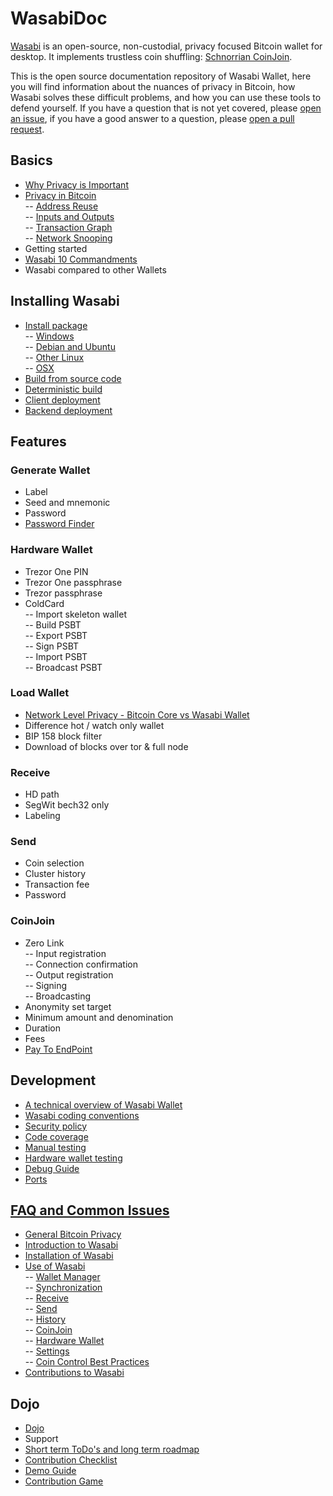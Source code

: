 # WasabiDoc

[Wasabi](https://wasabiwallet.io) is an open-source, non-custodial, privacy focused Bitcoin wallet for desktop. It implements trustless coin shuffling: [Schnorrian CoinJoin](https://github.com/nopara73/ZeroLink/).

This is the open source documentation repository of Wasabi Wallet, here you will find information about the nuances of privacy in Bitcoin, how Wasabi solves these difficult problems, and how you can use these tools to defend yourself.
If you have a question that is not yet covered, please [open an issue](https://github.com/zkSNACKs/WasabiDoc/issues), if you have a good answer to a question, please [open a pull request](https://github.com/zkSNACKs/WasabiDoc/pulls).


## Basics

- [Why Privacy is Important](WhyPrivacyImportant.md)
- [Privacy in Bitcoin](BitcoinPrivacy.md) </br>
  -- [Address Reuse](BitcoinPrivacy.md#address-reuse) </br>
  -- [Inputs and Outputs](BitcoinPrivacy.md#inputs-and-outputs) </br>
  -- [Transaction Graph](BitcoinPrivacy.md#transaction-graph) </br>
  -- [Network Snooping](BitcoinPrivacy.md#network-snooping) </br>
- Getting started
- [Wasabi 10 Commandments](10Commandments.md)
- Wasabi compared to other Wallets

## Installing Wasabi

- [Install package](InstallPackage.md) </br>
  -- [Windows](InstallPackage.md#windows) </br>
  -- [Debian and Ubuntu](InstallPackage.md#debian-and-ubuntu) </br>
  -- [Other Linux](InstallPackage.md#other-linux) </br>
  -- [OSX](InstallPackage.md#osx) </br>
- [Build from source code](BuildSource.md)
- [Deterministic build](DeterministicBuild.md)
- [Client deployment](ClientDeployment.md)
- [Backend deployment](BackendDeployment.md)

## Features 

### Generate Wallet
- Label
- Seed and mnemonic
- Password
- [Password Finder](PasswordFinder.md)

### Hardware Wallet
- Trezor One PIN
- Trezor One passphrase
- Trezor passphrase
- ColdCard </br>
-- Import skeleton wallet </br>
-- Build PSBT </br>
-- Export PSBT </br>
-- Sign PSBT </br>
-- Import PSBT </br>
-- Broadcast PSBT </br>

### Load Wallet
- [Network Level Privacy - Bitcoin Core vs Wasabi Wallet](NetworkLevelPrivacy.md)
- Difference hot / watch only wallet
- BIP 158 block filter
- Download of blocks over tor & full node

### Receive
- HD path
- SegWit bech32 only
- Labeling

### Send 
- Coin selection
- Cluster history
- Transaction fee
- Password

### CoinJoin
- Zero Link </br>
-- Input registration </br>
-- Connection confirmation </br>
-- Output registration </br>
-- Signing </br>
-- Broadcasting </br>
- Anonymity set target
- Minimum amount and denomination
- Duration
- Fees
- [Pay To EndPoint](PayToEndPoint.md)


## Development

- [A technical overview of Wasabi Wallet](TechnicalOverview.md)
- [Wasabi coding conventions](CodingConventions.md)
- [Security policy](SECURITY.md)
- [Code coverage](CodeCoverage.md)
- [Manual testing](ManualTesting.md)
- [Hardware wallet testing](HardwareWalletTestingGuide.md)
- [Debug Guide](HowToDebug.md)
- [Ports](Ports.md)

## [FAQ and Common Issues](/docs/FAQ/README.md#frequently-asked-questions-about-wasabi-wallet)

- [General Bitcoin Privacy](/docs/FAQ/FAQ-GeneralBitcoinPrivacy.md)
- [Introduction to Wasabi](/docs/FAQ/FAQ-Introduction.md)
- [Installation of Wasabi](/docs/FAQ/FAQ-Installation.md)
- [Use of Wasabi](/docs/FAQ/FAQ-UseWasabi.md) </br>
  -- [Wallet Manager](/docs/FAQ/FAQ-UseWasabi.md#wallet-manager) </br>
  -- [Synchronization](/docs/FAQ/FAQ-UseWasabi.md#synchronization) </br>
  -- [Receive](/docs/FAQ/FAQ-UseWasabi.md#receive) </br>
  -- [Send](/docs/FAQ/FAQ-UseWasabi.md#send) </br>
  -- [History](/docs/FAQ/FAQ-UseWasabi.md#history) </br>
  -- [CoinJoin](/docs/FAQ/FAQ-UseWasabi.md#coinjoin) </br>
  -- [Hardware Wallet](/docs/FAQ/FAQ-UseWasabi.md#hardware-wallet) </br>
  -- [Settings](/docs/FAQ/FAQ-UseWasabi.md#settings) </br>
  -- [Coin Control Best Practices](/docs/FAQ/FAQ-UseWasabi.md#coin-control-best-practices) </br>
- [Contributions to Wasabi](/docs/FAQ/FAQ-Contribution.md)

## Dojo

- [Dojo](Dojo.md)
- Support
- [Short term ToDo's and long term roadmap](ToDo.md)
- [Contribution Checklist](ContributionChecklist.md)
- [Demo Guide](DemoGuide.md)
- [Contribution Game](ContributionGame.md)
